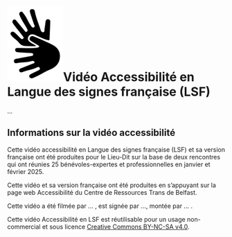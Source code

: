 # <span class="middle img-3rem">![](assets/lsf.png)</span>Vidéo Accessibilité en Langue des signes française (LSF)

...


## Informations sur la vidéo accessibilité

Cette vidéo accessibilité en Langue des signes française (LSF) et sa version française ont été produites pour le Lieu-Dit sur la base de deux rencontres qui ont réunies 25 bénévoles-expertes et professionnelles en janvier et février 2025.

Cette vidéo et sa version française ont été produites en s’appuyant sur la page web Accessibilité du Centre de Ressources Trans de Belfast.

Cette vidéo a été filmée par ... , est signée par ..., montée par ... .

Cette vidéo Accessibilité en LSF est réutilisable pour un usage non-commercial et sous licence [Creative Commons BY-NC-SA v4.0](https://creativecommons.org/licenses/by-nc-sa/4.0/).

